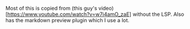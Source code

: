 Most of this is copied from (this guy's video)[https://www.youtube.com/watch?v=w7i4amO_zaE] without the LSP. Also has the markdown preview plugin which I use a lot.
